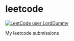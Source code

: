 # leetcode

[![LeetCode user LordDummy](https://img.shields.io/badge/dynamic/json?style=for-the-badge&labelColor=black&color=%23ffa116&label=Solved&query=solvedOverTotal&url=https%3A%2F%2Fleetcode-badge.vercel.app%2Fapi%2Fusers%irfansofyana&logo=leetcode&logoColor=yellow)](https://leetcode.com/irfansofyana/)

My leetcode submissions
